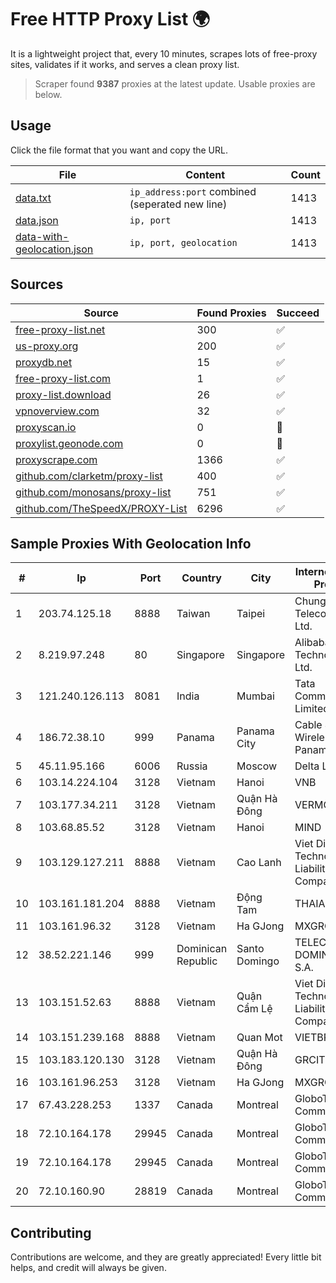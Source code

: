 
# Free HTTP Proxy List 🌍

It is a lightweight project that, every 10 minutes, scrapes lots of free-proxy sites, validates if it works, and serves a clean proxy list.


> Scraper found **9387** proxies at the latest update. Usable proxies are below.

## Usage

Click the file format that you want and copy the URL.


|File|Content|Count|
|----|-------|-----|
|[data.txt](https://raw.githubusercontent.com/themiralay/Proxy-List-World/master/data.txt)|`ip_address:port` combined (seperated new line)|1413|
|[data.json](https://raw.githubusercontent.com/themiralay/Proxy-List-World/master/data.json)|`ip, port`|1413|
|[data-with-geolocation.json](https://raw.githubusercontent.com/themiralay/Proxy-List-World/master/data-with-geolocation.json)|`ip, port, geolocation`|1413|

## Sources

|Source|Found Proxies|Succeed|
|------|-------------|-------|
|[free-proxy-list.net](https://free-proxy-list.net)|300|✅|
|[us-proxy.org](https://www.us-proxy.org)|200|✅|
|[proxydb.net](http://proxydb.net)|15|✅|
|[free-proxy-list.com](https://free-proxy-list.com/?page=&port=&type%5B%5D=http&type%5B%5D=https&up_time=0&search=Search)|1|✅|
|[proxy-list.download](https://www.proxy-list.download/HTTP)|26|✅|
|[vpnoverview.com](https://vpnoverview.com/privacy/anonymous-browsing/free-proxy-servers)|32|✅|
|[proxyscan.io](https://www.proxyscan.io)|0|🚫|
|[proxylist.geonode.com](https://proxylist.geonode.com/api/proxy-list?limit=300&page=1&sort_by=lastChecked&sort_type=desc&protocols=http,https)|0|🚫|
|[proxyscrape.com](https://api.proxyscrape.com/v2/?request=displayproxies&protocol=http&timeout=10000&country=all&ssl=all&anonymity=all)|1366|✅|
|[github.com/clarketm/proxy-list](https://raw.githubusercontent.com/clarketm/proxy-list/master/proxy-list-raw.txt)|400|✅|
|[github.com/monosans/proxy-list](https://raw.githubusercontent.com/monosans/proxy-list/main/proxies/http.txt)|751|✅|
|[github.com/TheSpeedX/PROXY-List](https://raw.githubusercontent.com/TheSpeedX/PROXY-List/master/http.txt)|6296|✅|


## Sample Proxies With Geolocation Info

|#|Ip|Port|Country|City|Internet Service Provider|
|-|--|----|-------|----|-------------------------|
|1|203.74.125.18|8888|Taiwan|Taipei|Chunghwa Telecom Co., Ltd.|
|2|8.219.97.248|80|Singapore|Singapore|Alibaba (US) Technology Co., Ltd.|
|3|121.240.126.113|8081|India|Mumbai|Tata Communications Limited|
|4|186.72.38.10|999|Panama|Panama City|Cable & Wireless Panama|
|5|45.11.95.166|6006|Russia|Moscow|Delta Ltd|
|6|103.14.224.104|3128|Vietnam|Hanoi|VNB|
|7|103.177.34.211|3128|Vietnam|Quận Hà Đông|VERMOS|
|8|103.68.85.52|3128|Vietnam|Hanoi|MIND|
|9|103.129.127.211|8888|Vietnam|Cao Lanh|Viet Digital Technology Liability Company|
|10|103.161.181.204|8888|Vietnam|Động Tam|THAIAN|
|11|103.161.96.32|3128|Vietnam|Ha GJong|MXGROUP|
|12|38.52.221.146|999|Dominican Republic|Santo Domingo|TELECABLE DOMINICANO, S.A.|
|13|103.151.52.63|8888|Vietnam|Quận Cẩm Lệ|Viet Digital Technology Liability Company|
|14|103.151.239.168|8888|Vietnam|Quan Mot|VIETBRANDS|
|15|103.183.120.130|3128|Vietnam|Quận Hà Đông|GRCITY|
|16|103.161.96.253|3128|Vietnam|Ha GJong|MXGROUP|
|17|67.43.228.253|1337|Canada|Montreal|GloboTech Communications|
|18|72.10.164.178|29945|Canada|Montreal|GloboTech Communications|
|19|72.10.164.178|29945|Canada|Montreal|GloboTech Communications|
|20|72.10.160.90|28819|Canada|Montreal|GloboTech Communications|



## Contributing

Contributions are welcome, and they are greatly appreciated! Every
little bit helps, and credit will always be given.

